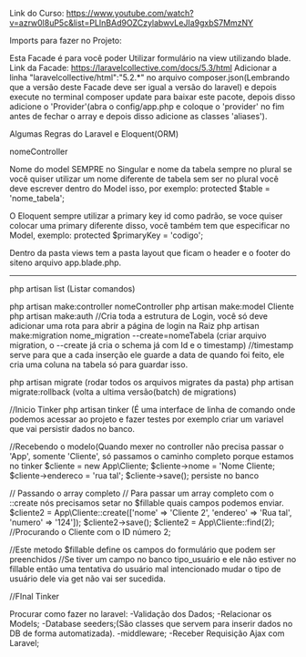 Link do Curso:
https://www.youtube.com/watch?v=azrw0l8uP5c&list=PLInBAd9OZCzylabwvLeJIa9gxbS7MmzNY

Imports para fazer no Projeto:

Esta Facade é para você poder Utilizar formulário na view utilizando blade.
Link da Facade: https://laravelcollective.com/docs/5.3/html
Adicionar a linha "laravelcollective/html":"5.2.*" no arquivo composer.json(Lembrando que a versão deste Facade deve ser igual a versão do laravel) e depois execute no terminal composer update para baixar este pacote, depois disso adicione o 'Provider'(abra o config/app.php e coloque o 'provider' no fim antes de fechar o array e depois disso adicione as classes 'aliases').

Algumas Regras do Laravel e Eloquent(ORM)

nomeController

Nome do model SEMPRE no Singular e nome da tabela sempre no plural se você quiser utilizar um nome diferente de tabela sem ser no plural você deve escrever dentro do Model isso, por exemplo: protected $table = 'nome_tabela';

O Eloquent sempre utilizar a primary key id como padrão, se voce quiser colocar uma primary diferente disso, você também tem que especificar no Model, exemplo: protected $primaryKey = 'codigo';

Dentro da pasta views tem a pasta layout que ficam o header e o footer do siteno arquivo app.blade.php.

----------------------------------------------------------------------------------------------------------------------------------
php artisan list (Listar comandos)

php artisan make:controller nomeController
php artisan make:model Cliente
php artisan make:auth //Cria toda a estrutura de Login, você só deve adicionar uma rota para abrir a página de login na Raiz
php artisan make:migration nome_migration --create=nomeTabela (criar arquivo migration, o --create já cria o schema já com Id e o timestamp) //timestamp serve para que a cada inserção ele guarde a data de quando foi feito, ele cria uma coluna na tabela só para guardar isso.

php artisan migrate (rodar todos os arquivos migrates da pasta)
php artisan migrate:rollback (volta a ultima versão(batch) de migrations)

//Inicio Tinker
php artisan tinker (É uma interface de linha de comando onde podemos acessar ao projeto e fazer testes por exemplo criar um variavel que vai persistir dados no banco.

//Recebendo o modelo(Quando mexer no controller não precisa passar o 'App', somente 'Cliente', só passamos o caminho completo porque estamos no tinker
$cliente = new App\Cliente;
$cliente->nome = 'Nome Cliente;
$cliente->endereco = 'rua tal';
$cliente->save(); persiste no banco

// Passando o array completo
// Para passar um array completo com o ::create nós precisamos setar no $fillable quais campos podemos enviar.
$cliente2 = App\Cliente::create(['nome' => 'Cliente 2', 'endereo' => 'Rua tal', 'numero' => '124']);
$cliente2->save();
$cliente2 = App\Cliente::find(2); //Procurando o Cliente com o ID número 2;

//Este metodo $fillable define os campos do formulário que podem ser preenchidos
//Se tiver um campo no banco tipo_usuário e ele não estiver no fillable então uma tentativa do usuário mal intencionado mudar o tipo de usuário dele via get não vai ser sucedida.

//FInal Tinker

Procurar como fazer no laravel:
-Validação dos Dados;
-Relacionar os Models;
-Database seeders;(São classes que servem para inserir dados no DB de forma automatizada).
-middleware;
-Receber Requisição Ajax com Laravel;
